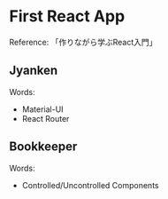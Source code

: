# First React App
Reference: 「作りながら学ぶReact入門」

## Jyanken
Words:
- Material-UI
- React Router

## Bookkeeper
Words:
- Controlled/Uncontrolled Components
